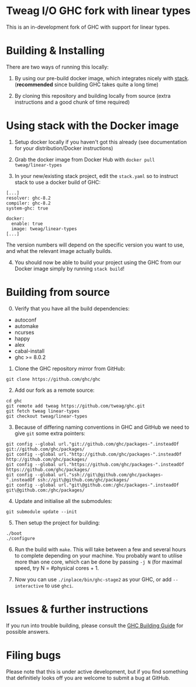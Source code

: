 Tweag I/O GHC fork with linear types
============================

This is an in-development fork of GHC with support for linear types.


Building & Installing
=====================

There are two ways of running this locally:

1. By using our pre-build docker image, which integrates nicely with [stack](https://www.haskellstack.org/). (**recommended** since building GHC takes quite a long time)

2. By cloning this repository and building locally from source (extra instructions and a good chunk of time required)


Using stack with the Docker image 
============

1. Setup docker locally if you haven't got this already (see documentation for your distribution/Docker instructions)

2. Grab the docker image from Docker Hub with `docker pull tweag/linear-types`

3. In your new/existing stack project, edit the `stack.yaml` so to instruct stack to use a docker build of GHC:

```
[...]
resolver: ghc-8.2
compiler: ghc-8.2
system-ghc: true

docker:
  enable: true
  image: tweag/linear-types
[...]
```

The version numbers will depend on the specific version you want to use, and what the relevant image actually builds.

4. You should now be able to build your project using the GHC from our Docker image simply by running `stack build`!


Building from source
=======================

0. Verify that you have all the build dependencies:
  * autoconf
  * automake
  * ncurses
  * happy
  * alex
  * cabal-install
  * ghc >= 8.0.2 

1. Clone the GHC repository mirror from GitHub: 

  ```
  git clone https://github.com/ghc/ghc
  ```

2. Add our fork as a remote source:

  ```
  cd ghc
  git remote add tweag https://github.com/tweag/ghc.git
  git fetch tweag linear-types
  git checkout tweag/linear-types
  ```

3. Because of differing naming conventions in GHC and GitHub we need to give `git` some extra pointers:

  ```
  git config --global url."git://github.com/ghc/packages-".insteadOf     git://github.com/ghc/packages/
git config --global url."http://github.com/ghc/packages-".insteadOf    http://github.com/ghc/packages/
git config --global url."https://github.com/ghc/packages-".insteadOf   https://github.com/ghc/packages/
git config --global url."ssh://git\@github.com/ghc/packages-".insteadOf ssh://git\@github.com/ghc/packages/
git config --global url."git\@github.com:/ghc/packages-".insteadOf      git\@github.com:/ghc/packages/
  ```

4. Update and initialise all the submodules:

  ```
  git submodule update --init
  ```

5. Then setup the project for building:

  ```
  ./boot
  ./configure
  ```

6. Run the build with `make`. This will take between a few and several hours to complete depending on your machine. You probably want to utilise more than one core, which can be done by passing `-j N` (for maximal speed, try N = #physical cores + 1.

7. Now you can use `./inplace/bin/ghc-stage2` as your GHC, or add `--interactive` to use `ghci`.


Issues & further instructions
=====================

If you run into trouble building, please consult the [GHC Building Guide](https://ghc.haskell.org/trac/ghc/wiki/Building) for possible answers.


Filing bugs
===========

Please note that this is under active development, but if you find something that definitiely looks off you are welcome to submit a bug at GitHub.
